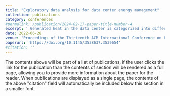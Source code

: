 ```yaml
---
title: "Exploratory data analysis for data center energy management"
collection: publications
category: conferences
#permalink: /publication/2024-02-17-paper-title-number-4
excerpt: ' Generated heat in the data center is categorized into different granularity levels namely: server level, rack level, room level, and data center level. Several datasets are collected at ENEA Portici Data Center from CRESCO 6 cluster - a High-Performance Computing Cluster. This research aims to conduct a rigorous exploratory data analysis on each dataset separately and collectively followed in various stages. This work presents descriptive and inferential analyses for feature selection and extraction process. Furthermore, a supervised Machine learning modelling and correlation estimation is performed on all the datasets to abstract relevant features, that would have an impact on energy efficiency in data centers.'
date: 2022-06-28
venue: 'Proceedings of the Thirteenth ACM International Conference on Future Energy Systems'
paperurl: 'https://doi.org/10.1145/3538637.3539654'
#citation: ''
---
```


The contents above will be part of a list of publications, if the user clicks the link for the publication than the contents of section will be rendered as a full page, allowing you to provide more information about the paper for the reader. When publications are displayed as a single page, the contents of the above "citation" field will automatically be included below this section in a smaller font.
